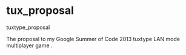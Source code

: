 tux_proposal
============

tuxtype_proposal

The proposal to my Google Summer of Code 2013 tuxtype LAN mode multiplayer game .
